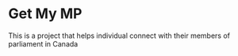 # Get My MP

This is a project that helps individual connect with their members of parliament in Canada
